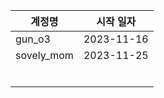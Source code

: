 | 계정명 |  시작 일자 |
|--------|------------|
| gun_o3 | 2023-11-16 |
| sovely_mom  | 2023-11-25 |
|        |            |
|        |            |
|        |            |
|        |            |
|        |            |
|        |            |

